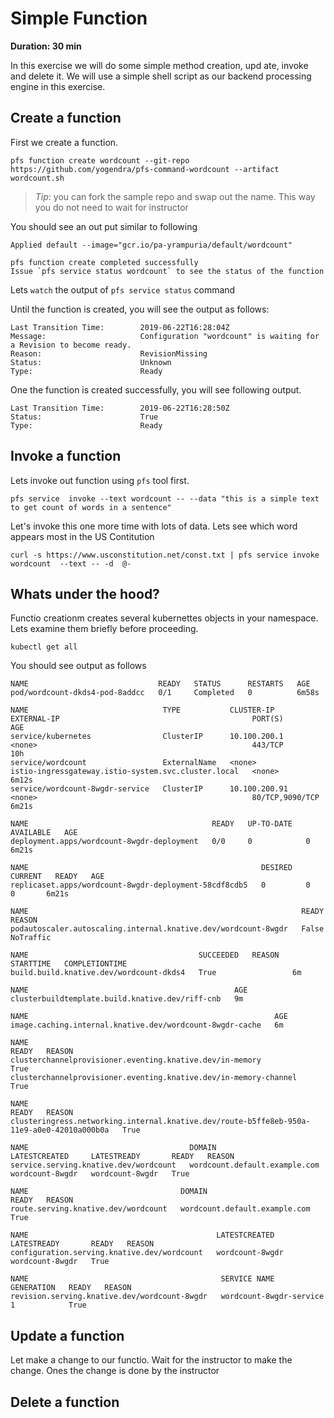 # Simple Function

**Duration: 30 min**

In this exercise we will do some simple method creation, upd ate, invoke and delete it. We will use a simple shell script as our backend processing engine in this exercise.

## Create a function

First we create a function.

```
pfs function create wordcount --git-repo https://github.com/yogendra/pfs-command-wordcount --artifact wordcount.sh
```

> _Tip_: you can fork the sample repo and swap out the name. This way you do not need to wait for instructor

You should see an out put similar to following

```
Applied default --image="gcr.io/pa-yrampuria/default/wordcount"

pfs function create completed successfully
Issue `pfs service status wordcount` to see the status of the function
```

Lets `watch` the output of `pfs service status` command

Until the function is created, you will see the output as follows:

```
Last Transition Time:        2019-06-22T16:28:04Z
Message:                     Configuration "wordcount" is waiting for a Revision to become ready.
Reason:                      RevisionMissing
Status:                      Unknown
Type:                        Ready
```

One the function is created successfully, you will see following output.

```
Last Transition Time:        2019-06-22T16:28:50Z
Status:                      True
Type:                        Ready

```

## Invoke a function

Lets invoke out function using `pfs` tool first.

```
pfs service  invoke --text wordcount -- --data "this is a simple text to get count of words in a sentence"
```

Let's invoke this one more time with lots of data. Lets see which word appears most in the US Contitution

```
curl -s https://www.usconstitution.net/const.txt | pfs service invoke wordcount  --text -- -d  @-
```

## Whats under the hood?

Functio creationm creates several kubernettes objects in your namespace. Lets examine them briefly before proceeding.

```
kubectl get all
```

You should see output as follows

```
NAME                             READY   STATUS      RESTARTS   AGE
pod/wordcount-dkds4-pod-8addcc   0/1     Completed   0          6m58s

NAME                              TYPE           CLUSTER-IP      EXTERNAL-IP                                           PORT(S)           AGE
service/kubernetes                ClusterIP      10.100.200.1    <none>                                                443/TCP           10h
service/wordcount                 ExternalName   <none>          istio-ingressgateway.istio-system.svc.cluster.local   <none>            6m12s
service/wordcount-8wgdr-service   ClusterIP      10.100.200.91   <none>                                                80/TCP,9090/TCP   6m21s

NAME                                         READY   UP-TO-DATE   AVAILABLE   AGE
deployment.apps/wordcount-8wgdr-deployment   0/0     0            0           6m21s

NAME                                                    DESIRED   CURRENT   READY   AGE
replicaset.apps/wordcount-8wgdr-deployment-58cdf8cdb5   0         0         0       6m21s

NAME                                                             READY   REASON
podautoscaler.autoscaling.internal.knative.dev/wordcount-8wgdr   False   NoTraffic

NAME                                      SUCCEEDED   REASON   STARTTIME   COMPLETIONTIME
build.build.knative.dev/wordcount-dkds4   True                 6m

NAME                                              AGE
clusterbuildtemplate.build.knative.dev/riff-cnb   9m

NAME                                                       AGE
image.caching.internal.knative.dev/wordcount-8wgdr-cache   6m

NAME                                                               READY   REASON
clusterchannelprovisioner.eventing.knative.dev/in-memory           True
clusterchannelprovisioner.eventing.knative.dev/in-memory-channel   True

NAME                                                                                        READY   REASON
clusteringress.networking.internal.knative.dev/route-b5ffe8eb-950a-11e9-a0e0-42010a000b0a   True

NAME                                    DOMAIN                          LATESTCREATED     LATESTREADY       READY   REASON
service.serving.knative.dev/wordcount   wordcount.default.example.com   wordcount-8wgdr   wordcount-8wgdr   True

NAME                                  DOMAIN                          READY   REASON
route.serving.knative.dev/wordcount   wordcount.default.example.com   True

NAME                                          LATESTCREATED     LATESTREADY       READY   REASON
configuration.serving.knative.dev/wordcount   wordcount-8wgdr   wordcount-8wgdr   True

NAME                                           SERVICE NAME              GENERATION   READY   REASON
revision.serving.knative.dev/wordcount-8wgdr   wordcount-8wgdr-service   1            True
```

## Update a function

Let make a change to our functio. Wait for the instructor to make the change.
Ones the change is done by the instructor

## Delete a function
